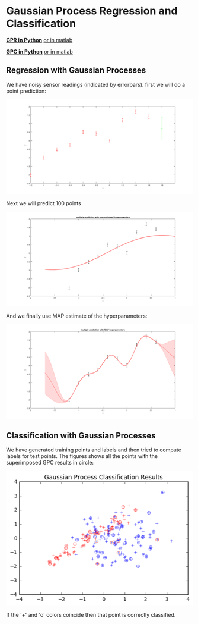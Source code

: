 # Gaussian Process Regression and Classification

[**GPR in Python**](GRP.ipynb)
[or in matlab](GPR.m)

[**GPC in Python**](GRC.ipynb)
[or in matlab](GPC.m)

## Regression with Gaussian Processes
We have noisy sensor readings (indicated by errorbars).
first we will do a point prediction:

![alt tag](images/GRP-single.png)

Next we will predict 100 points

![alt tag](images/GPR-multi.png)

And we finally use MAP estimate of the hyperparameters:

![alt tag](images/GPR-optim.png)

## Classification with Gaussian Processes
We have generated training points and labels and then tried to compute labels for test points.
The figures shows all the points with the superimposed GPC results in circle:

![alt tag](images/GPC.png)

If the '+' and 'o' colors coincide then that point is correctly classified.
